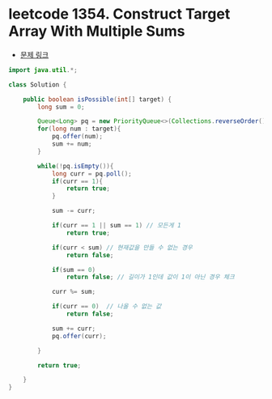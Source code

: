 # leetcode 1354. Construct Target Array With Multiple Sums

- [문제 링크](https://leetcode.com/problems/construct-target-array-with-multiple-sums/)

```java
import java.util.*;

class Solution {

    public boolean isPossible(int[] target) {
        long sum = 0;

        Queue<Long> pq = new PriorityQueue<>(Collections.reverseOrder());
        for(long num : target){
            pq.offer(num);
            sum += num;
        }

        while(!pq.isEmpty()){
            long curr = pq.poll();
            if(curr == 1){
                return true;
            }

            sum -= curr;

            if(curr == 1 || sum == 1) // 모든게 1
                return true;

            if(curr < sum) // 현재값을 만들 수 없는 경우
                return false;

            if(sum == 0)
                return false; // 길이가 1인데 값이 1이 아닌 경우 체크

            curr %= sum;

            if(curr == 0)  // 나올 수 없는 값
                return false;

            sum += curr;
            pq.offer(curr);

        }

        return true;

    }
}
```
